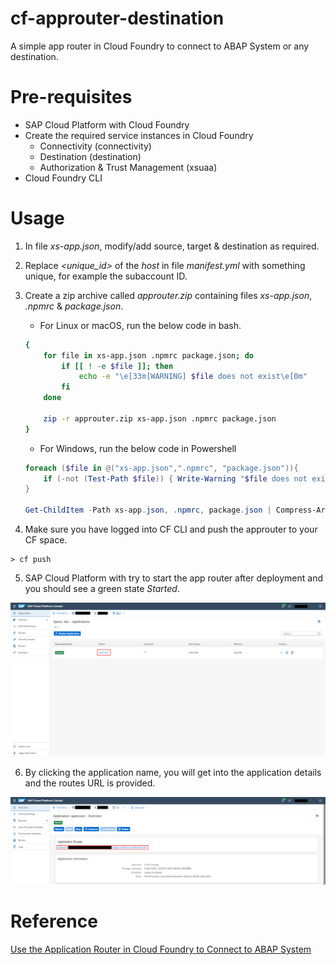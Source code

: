 
# cf-approuter-destination

A simple app router in Cloud Foundry to connect to ABAP System or any destination.

# Pre-requisites

- SAP Cloud Platform with Cloud Foundry
- Create the required service instances in Cloud Foundry
    - Connectivity (connectivity)
	- Destination (destination)
	- Authorization & Trust Management (xsuaa)
- Cloud Foundry CLI

# Usage

1. In file *xs-app.json*, modify/add source, target & destination as required.

2. Replace *<unique_id>* of the *host* in file *manifest.yml* with something unique, for example the subaccount ID.

3. Create a zip archive called *approuter.zip* containing files *xs-app.json*, *.npmrc* & *package.json*.

    - For Linux or macOS, run the below code in bash.

    ```bash
    {
        for file in xs-app.json .npmrc package.json; do
            if [[ ! -e $file ]]; then
                echo -e "\e[33m[WARNING] $file does not exist\e[0m"
            fi
        done

        zip -r approuter.zip xs-app.json .npmrc package.json
    }
    ```

    - For Windows, run the below code in Powershell

    ```powershell
    foreach ($file in @("xs-app.json",".npmrc", "package.json")){
        if (-not (Test-Path $file)) { Write-Warning "$file does not exist" }
    }

    Get-ChildItem -Path xs-app.json, .npmrc, package.json | Compress-Archive -DestinationPath approuter.zip
    ```

4. Make sure you have logged into CF CLI and push the approuter to your CF space.

```
> cf push
```

5. SAP Cloud Platform with try to start the app router after deployment and you should see a green state *Started*.

![](/images/01.png)

6. By clicking the application name, you will get into the application details and the routes URL is provided.

![](/images/02.png)

# Reference
[Use the Application Router in Cloud Foundry to Connect to ABAP System](https://developers.sap.com/tutorials/cp-connectivity-consume-odata-service-approuter.html)